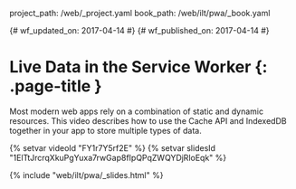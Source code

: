 project_path: /web/_project.yaml
book_path: /web/ilt/pwa/_book.yaml

{# wf_updated_on: 2017-04-14 #}
{# wf_published_on: 2017-04-14 #}

# Live Data in the Service Worker {: .page-title }

Most modern web apps rely on a combination of static and dynamic resources. This
video describes how to use the Cache API and IndexedDB together in your app to
store multiple types of data.

{% setvar videoId "FY1r7Y5rf2E" %}
{% setvar slidesId "1ElTtJrcrqXkuPgYuxa7rwGap8fIpQPqZWQYDjRloEqk" %}

{% include "web/ilt/pwa/_slides.html" %}
